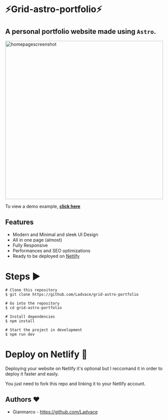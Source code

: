 # ⚡️Grid-astro-portfolio⚡️

## A personal portfolio website made using `Astro`.

<p align="left">
    <img width="500" height="auto" src="https://i.imgur.com/qB3UV2j.png" alt="homepagescreenshot" />
</p>

To view a demo example, **[click here](https://gianmarco.xyz/)**

## Features

- Modern and Minimal and sleek UI Design
- All in one page (almost)
- Fully Responsive
- Performances and SEO optimizations
- Ready to be deployed on [Netlify](https://www.netlify.com/)

# Steps ▶️

```
# Clone this repository
$ git clone https://github.com/Ladvace/grid-astro-portfolio
```

```
# Go into the repository
$ cd grid-astro-portfolio
```

```
# Install dependencies
$ npm install
```

```
# Start the project in development
$ npm run dev
```

# Deploy on Netlify 🚀

Deploying your website on Netlify it's optional but I reccomand it in order to deploy it faster and easly.

You just need to fork this repo and linking it to your Netlify account.

## Authors ❤️

- Gianmarco - https://github.com/Ladvace
